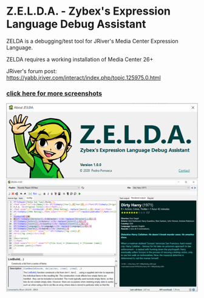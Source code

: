 # Z.E.L.D.A. - Zybex's Expression Language Debug Assistant

ZELDA is a debugging/test tool for JRiver's Media Center Expression Language.

ZELDA requires a working installation of Media Center 26+

JRiver's forum post:
https://yabb.jriver.com/interact/index.php/topic,125975.0.html

### [click here for more screenshots](https://github.com/zybexXL/Zelda/wiki)

<img src="https://github.com/zybexXL/Zelda/blob/master/Screenshots/About.PNG" width="700px">

<img src="https://github.com/zybexXL/Zelda/blob/master/Screenshots/MainRendered.png">
